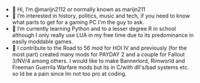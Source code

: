 - 👋 Hi, I’m @marijn2112 or normally known as marijn211
- 👀 I’m interested in history, politics, music and tech, if you need to know what parts to get for a gaming PC I'm the guy to ask.
- 🌱 I’m currently learning Python and to a lesser degree R in school although I only really use LUA in my free time due to its predominance in easily moddable games.
- 🔨 I contribute to the Road to 56 mod for HOI IV and previously (for the most part) created many mods for PAYDAY 2 and a couple for Fallout 3/NV/4 among others.
I would like to make Bannerlord, Rimworld and Freeman Guerrila Warfare mods but its in C/with dll's/bad systems etc. so Id be a pain since Im not too pro at coding.
<!---
marijn2112/marijn2112 is a ✨ special ✨ repository because its `README.md` (this file) appears on your GitHub profile.
You can click the Preview link to take a look at your changes.
--->
